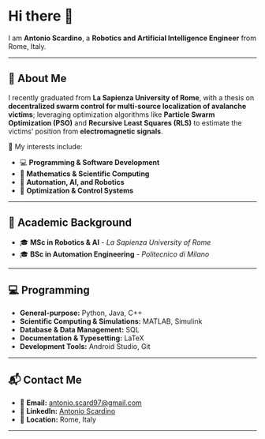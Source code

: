 # Hi there 👋  
I am **Antonio Scardino**, a **Robotics and Artificial Intelligence Engineer** from Rome, Italy.  

---

## 🔭 About Me  
I recently graduated from **La Sapienza University of Rome**, with a thesis on **decentralized swarm control for multi-source localization of avalanche victims**; leveraging optimization algorithms like **Particle Swarm Optimization (PSO)** and **Recursive Least Squares (RLS)** to estimate the victims’ position from **electromagnetic signals**.  

🌱 My interests include:  
- 💻 **Programming & Software Development**  
- 🔬 **Mathematics & Scientific Computing**  
- 🤖 **Automation, AI, and Robotics**  
- 🚀 **Optimization & Control Systems**  

---

## 📜 Academic Background  

- 🎓 **MSc in Robotics & AI** - *La Sapienza University of Rome*  
- 🎓 **BSc in Automation Engineering** - *Politecnico di Milano*   

---

## 💻 Programming  

- **General-purpose:** Python, Java, C++  
- **Scientific Computing & Simulations:** MATLAB, Simulink 
- **Database & Data Management:** SQL  
- **Documentation & Typesetting:** LaTeX
- **Development Tools:** Android Studio, Git    

---

## 📬 Contact Me  

- 📧 **Email:** [antonio.scard97@gmail.com](mailto:antonio.scard97@gmail.com)  
- 🔗 **LinkedIn:** [Antonio Scardino](https://www.linkedin.com/in/antonioscardinofficial)  
- 📍 **Location:** Rome, Italy  

---
